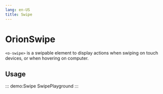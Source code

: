 ```yaml
---
lang: en-US
title: Swipe
---
```


# OrionSwipe

`<o-swipe>` is a swipable element to display actions when swiping on touch devices, or when hovering on computer.
## Usage

::: demo:Swipe
SwipePlayground
:::

<attribute-table/>
